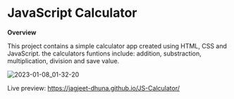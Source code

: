 # JavaScript Calculator

**Overview**

This project contains a simple calculator app created using HTML, CSS and JavaScript. the calculators funtions include: addition, substraction, multiplication, division and save value.

![2023-01-08_01-32-20](https://user-images.githubusercontent.com/48265165/211176794-4c45e2db-969e-42b5-8727-6b46cb4d6b45.gif)

Live preview: https://jagjeet-dhuna.github.io/JS-Calculator/
